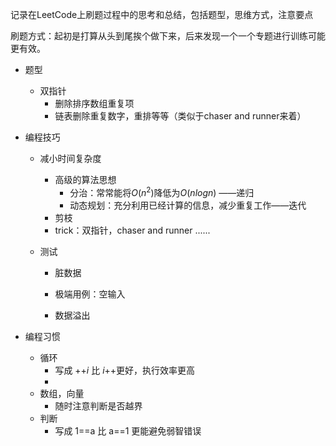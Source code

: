 记录在LeetCode上刷题过程中的思考和总结，包括题型，思维方式，注意要点

刷题方式：起初是打算从头到尾挨个做下来，后来发现一个一个专题进行训练可能更有效。

- 题型

  - 双指针
    - 删除排序数组重复项
    - 链表删除重复数字，重排等等（类似于chaser and runner来着）

- 编程技巧

  - 减小时间复杂度

    - 高级的算法思想
      - 分治：常常能将$O(n^2)$降低为$O(nlogn)$ ——递归
      - 动态规划：充分利用已经计算的信息，减少重复工作——迭代
    - 剪枝
    - trick：双指针，chaser and runner   ......

  - 测试

    - 脏数据

    - 极端用例：空输入

    - 数据溢出

      

- 编程习惯

  - 循环
    - 写成 ++$i$ 比 $i$++更好，执行效率更高
    - 
  - 数组，向量
    - 随时注意判断是否越界
  - 判断
    - 写成 1==a 比 a==1 更能避免弱智错误